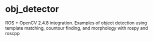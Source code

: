 # obj_detector
ROS + OpenCV 2.4.8 integration.  Examples of object detection using  template matching, countour finding, and morphology with rospy and roscpp


